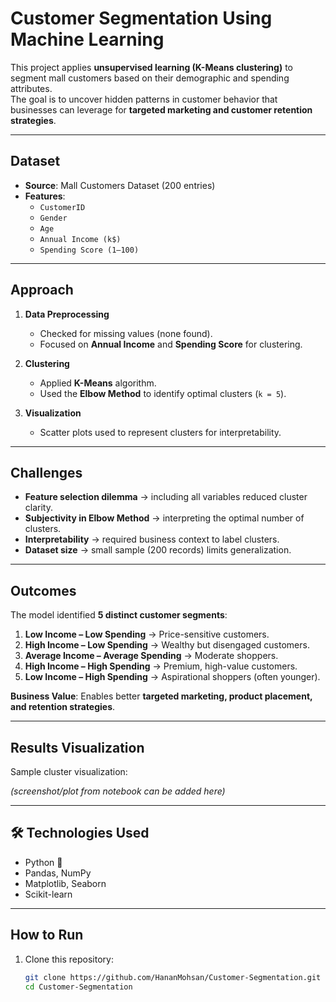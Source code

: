 #  Customer Segmentation Using Machine Learning

This project applies **unsupervised learning (K-Means clustering)** to segment mall customers based on their demographic and spending attributes.  
The goal is to uncover hidden patterns in customer behavior that businesses can leverage for **targeted marketing and customer retention strategies**.

---

##  Dataset
- **Source**: Mall Customers Dataset (200 entries)
- **Features**:
  - `CustomerID`
  - `Gender`
  - `Age`
  - `Annual Income (k$)`
  - `Spending Score (1–100)`

---

## Approach
1. **Data Preprocessing**
   - Checked for missing values (none found).
   - Focused on **Annual Income** and **Spending Score** for clustering.
   
2. **Clustering**
   - Applied **K-Means** algorithm.
   - Used the **Elbow Method** to identify optimal clusters (`k = 5`).
   
3. **Visualization**
   - Scatter plots used to represent clusters for interpretability.

---

##  Challenges
- **Feature selection dilemma** → including all variables reduced cluster clarity.  
- **Subjectivity in Elbow Method** → interpreting the optimal number of clusters.  
- **Interpretability** → required business context to label clusters.  
- **Dataset size** → small sample (200 records) limits generalization.

---

##  Outcomes
The model identified **5 distinct customer segments**:

1. **Low Income – Low Spending** → Price-sensitive customers.  
2. **High Income – Low Spending** → Wealthy but disengaged customers.  
3. **Average Income – Average Spending** → Moderate shoppers.  
4. **High Income – High Spending** → Premium, high-value customers.  
5. **Low Income – High Spending** → Aspirational shoppers (often younger).  

**Business Value**: Enables better **targeted marketing, product placement, and retention strategies**.

---

##  Results Visualization
Sample cluster visualization:

*(screenshot/plot from notebook can be added here)*

---

## 🛠 Technologies Used
- Python 🐍
- Pandas, NumPy
- Matplotlib, Seaborn
- Scikit-learn

---

##  How to Run
1. Clone this repository:
   ```bash
   git clone https://github.com/HananMohsan/Customer-Segmentation.git
   cd Customer-Segmentation
